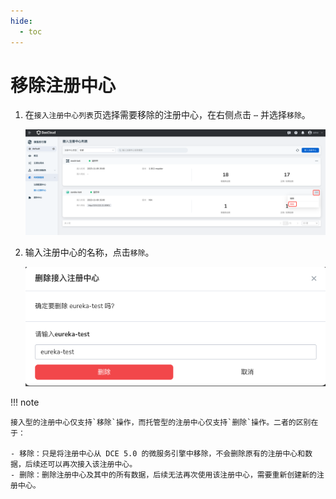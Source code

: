 ```yaml
---
hide:
  - toc
---
```


# 移除注册中心

1. 在`接入注册中心列表`页选择需要移除的注册中心，在右侧点击 `⋯` 并选择`移除`。

    ![进入移除页面](../../images/delete-1.png)

2. 输入注册中心的名称，点击`移除`。

    ![进入移除页面](../../images/delete-2.png)

!!! note

    接入型的注册中心仅支持`移除`操作，而托管型的注册中心仅支持`删除`操作。二者的区别在于：

    - 移除：只是将注册中心从 DCE 5.0 的微服务引擎中移除，不会删除原有的注册中心和数据，后续还可以再次接入该注册中心。
    - 删除：删除注册中心及其中的所有数据，后续无法再次使用该注册中心，需要重新创建新的注册中心。
